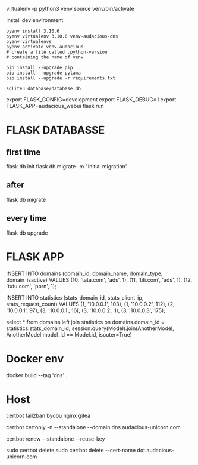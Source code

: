 virtualenv -p python3 venv
source venv/bin/activate

install dev environment
```
pyenv install 3.10.6
pyenv virtualenv 3.10.6 venv-audacious-dns
pyenv virtualenvs
pyenv activate venv-audacious
# create a file called .python-version 
# containing the name of venv

pip install --upgrade pip
pip install --upgrade pylama
pip install --upgrade -r requirements.txt

sqlite3 database/database.db
```

export FLASK_CONFIG=development
export FLASK_DEBUG=1
export FLASK_APP=audacious_webui
flask run

# FLASK DATABASSE
## first time
flask db init
flask db migrate -m "Initial migration"
## after
flask db migrate
## every time
flask db upgrade

# FLASK APP

INSERT INTO domains (domain_id, domain_name, domain_type, domain_isactive)
VALUES
  (10, 'tata.com', 'ads', 1),
  (11, 'titi.com', 'ads', 1),
  (12, 'tutu.com', 'porn', 1);

INSERT INTO statistics (stats_domain_id, stats_client_ip, stats_request_count)
VALUES
  (1, '10.0.0.1', 103),
  (1, '10.0.0.2', 112),
  (2, '10.0.0.1', 97),
  (3, '10.0.0.1', 16),
  (3, '10.0.0.2', 1),
  (3, '10.0.0.3', 175);

select * from domains left join statistics on domains.domain_id = statistics.stats_domain_id;
session.query(Model).join(AnotherModel, AnotherModel.model_id == Model.id, isouter=True)


# Docker env

docker build --tag 'dns' .





# Host

certbot
fail2ban
byobu
nginx
gitea


certbot certonly -n --standalone --domain dns.audacious-unicorn.com

certbot renew --standalone --reuse-key

sudo certbot delete
sudo certbot delete --cert-name dot.audacious-unicorn.com